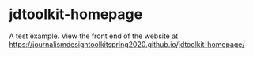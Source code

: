 # jdtoolkit-homepage
A test example. View the front end of the website at https://journalismdesigntoolkitspring2020.github.io/jdtoolkit-homepage/

